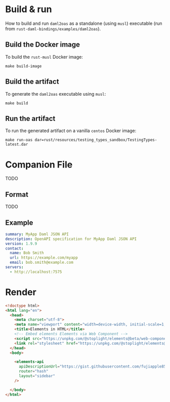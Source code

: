 # Build & run

How to build and run `daml2oas` as a standalone (using `musl`) executable (run from `rust-daml-bindings/examples/daml2oas`).

## Build the Docker image

To build the `rust-musl` Docker image:

```shell
make build-image
```

## Build the artifact

To generate the `daml2oas` executable using `musl`:

```shell
make build
```

## Run the artifact

To run the generated artifact on a vanilla `centos` Docker image:

```shell
make run-oas dar=rust/resources/testing_types_sandbox/TestingTypes-latest.dar
```

# Companion File

TODO

## Format

TODO

## Example

```yaml
summary: MyApp Daml JSON API
description: OpenAPI specification for MyApp Daml JSON API
version: 1.9.9
contact:
  name: Bob Smith
  url: https://example.com/myapp
  email: bob.smith@example.com
servers:
  - http://localhost:7575
```

# Render

```html
<!doctype html>
<html lang="en">
  <head>
    <meta charset="utf-8">
    <meta name="viewport" content="width=device-width, initial-scale=1, shrink-to-fit=no">
    <title>Elements in HTML</title>
    <!-- Embed elements Elements via Web Component -->
    <script src="https://unpkg.com/@stoplight/elements@beta/web-components.min.js"></script>
    <link rel="stylesheet" href="https://unpkg.com/@stoplight/elements@beta/styles.min.css">
  </head>
  <body>

    <elements-api
      apiDescriptionUrl="https://gist.githubusercontent.com/fujiapple852/0bc8784d215bca3f8b399123588c9c77/raw/c173bf7c9a677c899737382e59a37be22791c844/openapi.json"
      router="hash"
      layout="sidebar"
    />

  </body>
</html>
```